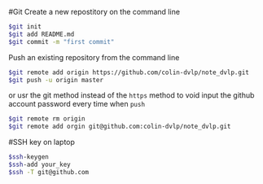 #Git
Create a new repostitory on the command line
```sh
$git init
$git add README.md
$git commit -m "first commit"
```
Push an existing repository from the command line
```sh
$git remote add origin https://github.com/colin-dvlp/note_dvlp.git
$git push -u origin master
```
or usr the git method instead of the `https` method to void input the github account password every time when `push` 
```sh
$git remote rm origin
$git remote add orgin git@github.com:colin-dvlp/note_dvlp.git
```

#SSH key on laptop
```sh
$ssh-keygen
$ssh-add your_key
$ssh -T git@github.com
``` 


